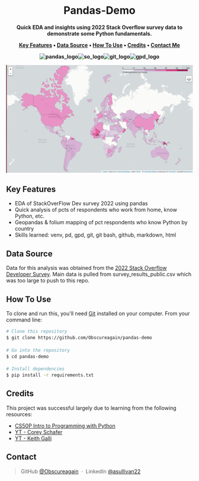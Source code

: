
<h1 align="center">
  <br>
  Pandas-Demo
  <br>
</h1>

<h4 align="center">Quick EDA and insights using 2022 Stack Overflow survey data to demonstrate some Python fundamentals.

<p align="center">
  <a href="#key-features">Key Features</a> •
  <a href="data-source">Data Source</a> •
  <a href="#how-to-use">How To Use</a> •
  <a href="#credits">Credits</a> •
  <a href="#contact">Contact Me</a>
</p>

<img src="https://pandas.pydata.org/static/img/pandas_mark.svg" alt="pandas_logo" width="50"/><img src="https://uxwing.com/wp-content/themes/uxwing/download/brands-and-social-media/stackoverflow-color-icon.png" alt="so_logo" width="50"/><img src="https://git-scm.com/images/logos/downloads/Git-Icon-1788C.png" alt="git_logo" width="50"/><img src="https://geopandas.org/en/stable/_images/geopandas_icon.png" alt="gpd_logo" width="50"/>


<center><img src="PctKnowsPython_screenshot.jpg" alt="result" width="600"/></center>

## Key Features

* EDA of StackOverFlow Dev survey 2022 using pandas
* Quick analysis of pcts of respondents who work from home, know Python, etc.
* Geopandas & folium mapping of pct respondents who know Python by country
* Skills learned: venv, pd, gpd, git, git bash, github, markdown, html

## Data Source
Data for this analysis was obtained from the [2022 Stack Overflow Developer Survey](https://survey.stackoverflow.co/2022/). Main data is pulled from survey_results_public.csv which was too large to push to this repo. 

## How To Use

To clone and run this, you'll need [Git](https://git-scm.com) installed on your computer. From your command line:

```bash
# Clone this repository
$ git clone https://github.com/Obscureagain/pandas-demo

# Go into the repository
$ cd pandas-demo

# Install dependencies
$ pip install -r requirements.txt
```

## Credits

This project was successful largely due to learning from the following resources:

- [CS50P Intro to Programming with Python](https://cs50.harvard.edu/python/2022/)
- [YT - Corey Schafer](https://www.youtube.com/channel/UCCezIgC97PvUuR4_gbFUs5g)
- [YT - Keith Galli](https://www.youtube.com/channel/UCq6XkhO5SZ66N04IcPbqNcw)

## Contact

> GitHub [@Obscureagain](https://github.com/Obscureagain) &nbsp;&middot;&nbsp;
> LinkedIn [@asullivan22](https://www.linkedin.com/in/asullivan22/)
